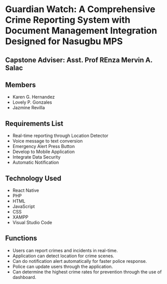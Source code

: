 
# Guardian Watch: A Comprehensive Crime Reporting System with Document Management Integration Designed for Nasugbu MPS

## Capstone Adviser: Asst. Prof REnza Mervin A. Salac

## Members

- Karen G. Hernandez
- Lovely P. Gonzales
- Jazmine Revilla

## Requirements List

- Real-time reporting through Location Detector
- Voice message to text conversion
- Emergency Alert Press Button
- Develop to Mobile Application
- Integrate Data Security
- Automatic Notification

## Technology Used

- React Native
- PHP
- HTML
- JavaScript
- CSS
- XAMPP
- Visual Studio Code

## Functions

- Users can report crimes and incidents in real-time.
- Application can detect location for crime scenes.
- Can do notification alert automatically for faster police response.
- Police can update users through the application.
- Can determine the highest crime rates for prevention through the use of dashboard.
